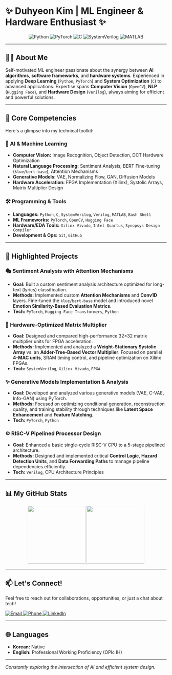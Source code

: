# ✨ Duhyeon Kim | ML Engineer & Hardware Enthusiast ✨

<p align="center">
  <img src="https://img.shields.io/badge/Python-3776AB?style=for-the-badge&logo=python&logoColor=white" alt="Python"/>
  <img src="https://img.shields.io/badge/PyTorch-EE4C2C?style=for-the-badge&logo=pytorch&logoColor=white" alt="PyTorch"/>
  <img src="https://img.shields.io/badge/C-00599C?style=for-the-badge&logo=c&logoColor=white" alt="C"/>
  <img src="https://img.shields.io/badge/SystemVerilog-CAD09D?style=for-the-badge" alt="SystemVerilog"/>
  <img src="https://img.shields.io/badge/MATLAB-0076A8?style=for-the-badge&logo=mathworks&logoColor=white" alt="MATLAB"/>
</p>

---

## 👨‍💻 About Me

Self-motivated ML engineer passionate about the synergy between **AI algorithms**, **software frameworks**, and **hardware systems**. Experienced in applying **Deep Learning** (`Python`, `PyTorch`) and **System Optimization** (`C`) to advanced applications. Expertise spans **Computer Vision** (`OpenCV`), **NLP** (`Hugging Face`), and **Hardware Design** (`Verilog`), always aiming for efficient and powerful solutions.

---

## 🧠 Core Competencies

Here's a glimpse into my technical toolkit:

### 🤖 AI & Machine Learning
- **Computer Vision:** Image Recognition, Object Detection, DCT Hardware Optimization
- **Natural Language Processing:** Sentiment Analysis, BERT Fine-tuning (`klue/bert-base`), Attention Mechanisms
- **Generative Models:** VAE, Normalizing Flow, GAN, Diffusion Models
- **Hardware Acceleration:** FPGA Implementation (Xilinx), Systolic Arrays, Matrix Multiplier Design

### 🛠️ Programming & Tools
- **Languages:** `Python`, `C`, `SystemVerilog`, `Verilog`, `MATLAB`, `Bash Shell`
- **ML Frameworks:** `PyTorch`, `OpenCV`, `Hugging Face`
- **Hardware/EDA Tools:** `Xilinx Vivado`, `Intel Quartus`, `Synopsys Design Compiler`
- **Development & Ops:** `Git`, `GitHub`

---

## 🚀 Highlighted Projects

### 🎭 Sentiment Analysis with Attention Mechanisms
- **Goal:** Built a custom sentiment analysis architecture optimized for long-text (lyrics) classification.
- **Methods:** Implemented custom **Attention Mechanisms** and **Conv1D** layers. Fine-tuned the `klue/bert-base` model and introduced novel **Emotion Similarity-Based Evaluation Metrics**.
- **Tech:** `PyTorch`, `Hugging Face Transformers`, `Python`

### 🧮 Hardware-Optimized Matrix Multiplier
- **Goal:** Designed and compared high-performance 32×32 matrix multiplier units for FPGA acceleration.
- **Methods:** Implemented and analyzed a **Weight-Stationary Systolic Array** vs. an **Adder-Tree-Based Vector Multiplier**. Focused on parallel **4-MAC units**, SRAM timing control, and pipeline optimization on Xilinx FPGAs.
- **Tech:** `SystemVerilog`, `Xilinx Vivado`, `FPGA`

### ✨ Generative Models Implementation & Analysis
- **Goal:** Developed and analyzed various generative models (VAE, C-VAE, Info-GAN) using PyTorch.
- **Methods:** Focused on optimizing conditional generation, reconstruction quality, and training stability through techniques like **Latent Space Enhancement** and **Feature Matching**.
- **Tech:** `PyTorch`, `Python`

### ⚙️ RISC-V Pipelined Processor Design
- **Goal:** Enhanced a basic single-cycle RISC-V CPU to a 5-stage pipelined architecture.
- **Methods:** Designed and implemented critical **Control Logic**, **Hazard Detection Units**, and **Data Forwarding Paths** to manage pipeline dependencies efficiently.
- **Tech:** `Verilog`, CPU Architecture Principles

---

## 📊 My GitHub Stats

<p align="center">
  <a href="https://github.com/dudududukim">
    <img height="180em" src="https://github-readme-stats.vercel.app/api?username=dudududukim&show_icons=true&theme=radical&rank_icon=github" />
  </a>
  <a href="https://github.com/dudududukim">
    <img height="180em" src="https://github-readme-stats.vercel.app/api/top-langs/?username=dudududukim&layout=compact&theme=radical" />
  </a>
</p>

---

## 📫 Let's Connect!

Feel free to reach out for collaborations, opportunities, or just a chat about tech!

<p align="left">
  <a href="mailto:kdhluck@naver.com">
    <img src="https://img.shields.io/badge/Email-kdhluck@naver.com-D14836?style=for-the-badge&logo=gmail&logoColor=white" alt="Email"/>
  </a>
  <a href="tel:+821066549551">
    <img src="https://img.shields.io/badge/Phone-%2B82_10--6654--9551-25D366?style=for-the-badge&logo=whatsapp&logoColor=white" alt="Phone"/>
  </a>
  <a href="https://www.linkedin.com/in/duhyeon-kim-6623082b1/">
    <img src="https://img.shields.io/badge/LinkedIn-Duhyeon Kim-0077B5?style=for-the-badge&logo=linkedin&logoColor=white" alt="LinkedIn"/>
  </a>
</p>

---

## 🌐 Languages

- **Korean:** Native
- **English:** Professional Working Proficiency (OPIc IH)

---

*Constantly exploring the intersection of AI and efficient system design.*

